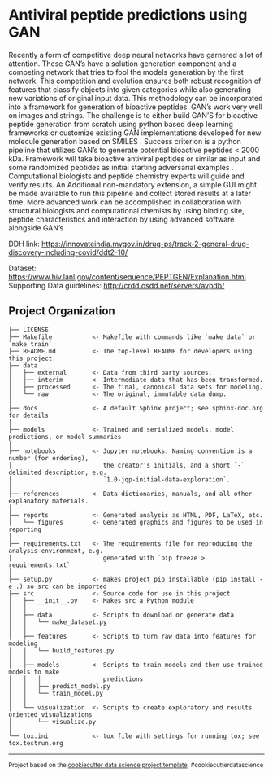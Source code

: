 # Antiviral peptide predictions using GAN

Recently a form of competitive deep neural networks have garnered a lot of attention. These GAN’s have a solution generation component and a competing network that tries to fool the models generation by the first network. This competition and evolution ensures both robust recognition of features that classify objects into given categories while also generating new variations of original input data. This methodology can be incorporated into a framework for generation of bioactive peptides. GAN’s work very well on images and strings. The challenge is to either build GAN’S for bioactive peptide generation from scratch using python based deep learning frameworks or customize existing GAN implementations developed for new molecule generation based on SMILES . Success criterion is a python pipeline that utilizes GAN’s to generate potential bioactive peptides < 2000 kDa. Framework will take bioactive antiviral peptides or similar as input and some randomized peptides as initial starting adversarial examples . Computational biologists and peptide chemistry experts will guide and verify results. An Additional non-mandatory extension, a simple GUI might be made available to run this pipeline and collect stored results at a later time. More advanced work can be accomplished in collaboration with structural biologists and computational chemists by using binding site, peptide characteristics and interaction by using advanced software alongside GAN’s

DDH link:
https://innovateindia.mygov.in/drug-ps/track-2-general-drug-discovery-including-covid/ddt2-10/

Dataset: https://www.hiv.lanl.gov/content/sequence/PEPTGEN/Explanation.html
Supporting Data guidelines: http://crdd.osdd.net/servers/avpdb/


Project Organization
------------

    ├── LICENSE
    ├── Makefile           <- Makefile with commands like `make data` or `make train`
    ├── README.md          <- The top-level README for developers using this project.
    ├── data
    │   ├── external       <- Data from third party sources.
    │   ├── interim        <- Intermediate data that has been transformed.
    │   ├── processed      <- The final, canonical data sets for modeling.
    │   └── raw            <- The original, immutable data dump.
    │
    ├── docs               <- A default Sphinx project; see sphinx-doc.org for details
    │
    ├── models             <- Trained and serialized models, model predictions, or model summaries
    │
    ├── notebooks          <- Jupyter notebooks. Naming convention is a number (for ordering),
    │                         the creator's initials, and a short `-` delimited description, e.g.
    │                         `1.0-jqp-initial-data-exploration`.
    │
    ├── references         <- Data dictionaries, manuals, and all other explanatory materials.
    │
    ├── reports            <- Generated analysis as HTML, PDF, LaTeX, etc.
    │   └── figures        <- Generated graphics and figures to be used in reporting
    │
    ├── requirements.txt   <- The requirements file for reproducing the analysis environment, e.g.
    │                         generated with `pip freeze > requirements.txt`
    │
    ├── setup.py           <- makes project pip installable (pip install -e .) so src can be imported
    ├── src                <- Source code for use in this project.
    │   ├── __init__.py    <- Makes src a Python module
    │   │
    │   ├── data           <- Scripts to download or generate data
    │   │   └── make_dataset.py
    │   │
    │   ├── features       <- Scripts to turn raw data into features for modeling
    │   │   └── build_features.py
    │   │
    │   ├── models         <- Scripts to train models and then use trained models to make
    │   │   │                 predictions
    │   │   ├── predict_model.py
    │   │   └── train_model.py
    │   │
    │   └── visualization  <- Scripts to create exploratory and results oriented visualizations
    │       └── visualize.py
    │
    └── tox.ini            <- tox file with settings for running tox; see tox.testrun.org


--------

<p><small>Project based on the <a target="_blank" href="https://drivendata.github.io/cookiecutter-data-science/">cookiecutter data science project template</a>. #cookiecutterdatascience</small></p>
